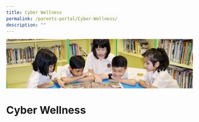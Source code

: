 ```yaml
---
title: Cyber Wellness
permalink: /parents-portal/Cyber-Wellness/
description: ""
---
```

![](/images/banner.gif)

Cyber Wellness
==============

